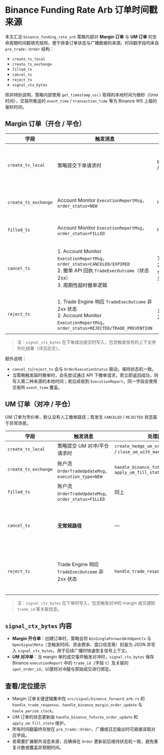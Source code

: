 # Binance Funding Rate Arb 订单时间戳来源

本文汇总 `binance_funding_rate_arb` 策略内部对 **Margin 订单** 与 **UM 订单** 的生命周期时间戳填充规则，便于排查订单状态与广播数据的来源。时间戳字段均来自 `pre_trade::Order` 结构：

- `create_ts_local`
- `create_ts_exchange`
- `filled_ts`
- `cancel_ts`
- `reject_ts`
- `signal_ctx_bytes`

除非特别说明，策略内部使用 `get_timestamp_us()` 取得的本地时间为微秒（Unix 时间），交易所推送的 `event_time` / `transaction_time` 等为 Binance WS 上报的毫秒时间。

## Margin 订单（开仓 / 平仓）

| 字段 | 触发消息 | 处理函数/位置 | 时间来源 | 说明 |
| --- | --- | --- | --- | --- |
| `create_ts_local` | 策略提交下单请求时 | `BinSingleForwardArbStrategy::submit_margin_open` / `close_margin_with_limit` | 本地 `get_timestamp_us()` | 调用 `Order::new` 后，立即写入提交给 Trade Engine 的时间。 |
| `create_ts_exchange` | Account Monitor `ExecutionReportMsg`，`order_status=NEW` | `handle_binance_margin_order_update` | `report.event_time` | 交易所确认订单创建时记录，仅首次写入。 |
| `filled_ts` | Account Monitor `ExecutionReportMsg`，`order_status=FILLED` | `handle_binance_margin_order_update` | `report.event_time` | 记录交易所层面的最终成交时间。 |
| `cancel_ts` | 1. Account Monitor `ExecutionReportMsg`，`order_status=CANCELED/EXPIRED`<br>2. 撤单 API 回执 `TradeExecOutcome`（状态 2xx）<br>3. 周期性超时撤单逻辑 | 1.`handle_binance_margin_order_update`<br>2.`handle_trade_response`（分支 `TradeRequestType::BinanceCancelMarginOrder`）<br>3.`hanle_period_clock` | 1.`report.event_time`<br>2.`get_timestamp_us()`（撤单回执本地时间）<br>3.`current_tp`（周期调度传入的本地微秒） | 优先使用交易所 `event_time`。若由撤单回执或超时逻辑触发，则写入本地时间。 |
| `reject_ts` | 1. Trade Engine 响应 `TradeExecOutcome` 非 2xx 状态<br>2. Account Monitor `ExecutionReportMsg`，`order_status=REJECTED/TRADE_PREVENTION` | 1.`handle_trade_response`<br>2.`handle_binance_margin_order_update` | 1.`get_timestamp_us()`<br>2.`report.event_time` | 记录拒单发生时间。若交易所直接拒单，使用其事件时间。 |
> 注：`signal_ctx_bytes` 在下单成功提交时写入，包含触发信号的上下文序列化结果（详见后文）。

额外说明：
- `cancel_ts`/`reject_ts` 会与 `OrderExecutionStatus` 联动，保持状态机一致。
- 当策略触发超时撤单时，会先尝试通过 API 下撤单请求，若立即返回成功，则写入第二种来源的本地时间；若后续收到 `ExecutionReport`，同一字段会使用交易所 `event_time` 覆盖。

## UM 订单（对冲 / 平仓）

UM 订单为市价单，默认没有人工撤单路径；若发生 `CANCELED` / `REJECTED` 状态属于异常场景。

| 字段 | 触发消息 | 处理函数/位置 | 时间来源 | 说明 |
| --- | --- | --- | --- | --- |
| `create_ts_local` | 策略提交 UM 对冲/平仓请求时 | `create_hedge_um_order_from_margin_order` / `close_um_with_market` | 本地 `get_timestamp_us()` | 在构造 `Order::new` 后立即写入。 |
| `create_ts_exchange` | 账户流 `OrderTradeUpdateMsg`，`execution_type=NEW` | `handle_binance_futures_order_update` → `apply_um_fill_state` | `event.event_time` | Binance UM 成交推送中的 `event_time`。 |
| `filled_ts` | 账户流 `OrderTradeUpdateMsg`，`order_status=FILLED` | 同上 | `event.event_time` | 市价单成交时更新。 |
| `cancel_ts` | **无常规路径** | — | — | 策略预期 UM 对冲单不会撤单。若收到 `CANCELED`/`EXPIRED`，代码会 `panic!` / `warn!`，未写入字段。 |
| `reject_ts` | Trade Engine 响应 `TradeExecOutcome` 非 2xx 状态 | `handle_trade_response` | `get_timestamp_us()` | 只在下单 API 直接失败时记录。Binance UM 推送若出现 `REJECTED` 当前未做专门处理（视为异常）。 |
> 注：`signal_ctx_bytes` 在下单时写入，包含触发对冲的 margin 成交通知 `trade_id` 等关联信息。

## `signal_ctx_bytes` 内容

- **Margin 开仓单**：创建订单时，策略会将 `BinSingleForwardArbOpenCtx` 与 `OpenSignalMeta`（含触发时间、资金费率、盘口信息等）封装为 JSON 并写入 `signal_ctx_bytes`。用于后续广播时快速恢复信号上下文。
- **UM 对冲单**：当 margin 单的成交事件触发对冲时，`signal_ctx_bytes` 保存 Binance `executionReport` 中的 `trade_id`（字段 `t`）及关联的 `spot_order_id`，以便将对冲腿与原始成交进行绑定。

## 查看/定位提示

- Margin 订单关键逻辑集中在 `src/signal/binance_forward_arb.rs` 的 `handle_trade_response`、`handle_binance_margin_order_update` 与 `hanle_period_clock`。  
- UM 订单的状态更新由 `handle_binance_futures_order_update` 和 `apply_um_fill_state` 维护。  
- 所有时间戳最终存放在 `pre_trade::Order`，广播或日志输出时可直接读取对应字段。  
- 若需要扩展额外消息来源，应确保在 `Order` 更新前后维持状态机一致，避免重复计数或覆盖非预期时间。
